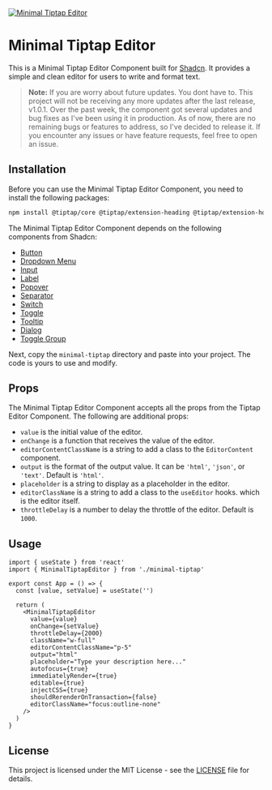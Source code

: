 <a href="https://shadcn-minimal-tiptap.vercel.app" target="_blank">
  <img src="https://i.postimg.cc/7P03FZkh/Screenshot-2024-08-11-at-22-15-02.png" border="0" alt="Minimal Tiptap Editor" />
</a>

# Minimal Tiptap Editor

This is a Minimal Tiptap Editor Component built for [Shadcn](https://ui.shadcn.com). It provides a simple and clean editor for users to write and format text.

> **Note:** If you are worry about future updates. You dont have to. This project will not be receiving any more updates after the last release, v1.0.1. Over the past week, the component got several updates and bug fixes as I've been using it in production. As of now, there are no remaining bugs or features to address, so I've decided to release it. If you encounter any issues or have feature requests, feel free to open an issue.

## Installation

Before you can use the Minimal Tiptap Editor Component, you need to install the following packages:

```bash
npm install @tiptap/core @tiptap/extension-heading @tiptap/extension-horizontal-rule @tiptap/extension-image @tiptap/extension-link @tiptap/pm @tiptap/react @tiptap/starter-kit @tiptap/extension-placeholder @tiptap/extension-task-item @tiptap/extension-task-list @tiptap/extension-typography @tiptap/extension-code-block-lowlight @tiptap/extension-color @tiptap/extension-text-style lowlight
```

The Minimal Tiptap Editor Component depends on the following components from Shadcn:

- [Button](https://ui.shadcn.com/docs/components/button)
- [Dropdown Menu](https://ui.shadcn.com/docs/components/dropdown-menu)
- [Input](https://ui.shadcn.com/docs/components/input)
- [Label](https://ui.shadcn.com/docs/components/label)
- [Popover](https://ui.shadcn.com/docs/components/popover)
- [Separator](https://ui.shadcn.com/docs/components/separator)
- [Switch](https://ui.shadcn.com/docs/components/switch)
- [Toggle](https://ui.shadcn.com/docs/components/toggle)
- [Tooltip](https://ui.shadcn.com/docs/components/tooltip)
- [Dialog](https://ui.shadcn.com/docs/components/dialog)
- [Toggle Group](https://ui.shadcn.com/docs/components/toggle-group)

Next, copy the `minimal-tiptap` directory and paste into your project. The code is yours to use and modify.

## Props

The Minimal Tiptap Editor Component accepts all the props from the Tiptap Editor Component. The following are additional props:

- `value` is the initial value of the editor.
- `onChange` is a function that receives the value of the editor.
- `editorContentClassName` is a string to add a class to the `EditorContent` component.
- `output` is the format of the output value. It can be `'html'`, `'json'`, or `'text'`. Default is `'html'`.
- `placeholder` is a string to display as a placeholder in the editor.
- `editorClassName` is a string to add a class to the `useEditor` hooks. which is the editor itself.
- `throttleDelay` is a number to delay the throttle of the editor. Default is `1000`.

## Usage

```tsx
import { useState } from 'react'
import { MinimalTiptapEditor } from './minimal-tiptap'

export const App = () => {
  const [value, setValue] = useState('')

  return (
    <MinimalTiptapEditor
      value={value}
      onChange={setValue}
      throttleDelay={2000}
      className="w-full"
      editorContentClassName="p-5"
      output="html"
      placeholder="Type your description here..."
      autofocus={true}
      immediatelyRender={true}
      editable={true}
      injectCSS={true}
      shouldRerenderOnTransaction={false}
      editorClassName="focus:outline-none"
    />
  )
}
```

## License

This project is licensed under the MIT License - see the [LICENSE](LICENSE) file for details.
